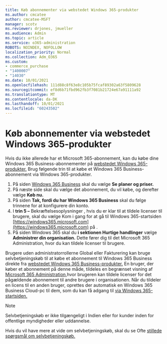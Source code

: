 ```yaml
---
title: Køb abonnementer via webstedet Windows 365-produkter
ms.author: cmcatee
author: cmcatee-MSFT
manager: scotv
ms.reviewer: drjones, jmueller
ms.audience: Admin
ms.topic: article
ms.service: o365-administration
ROBOTS: NOINDEX, NOFOLLOW
localization_priority: Normal
ms.collection: Adm_O365
ms.custom:
- commerce_purchase
- "1400007"
- "14030"
ms.date: 10/01/2021
ms.openlocfilehash: 111d88c8f63e8c105b75fcaf89302a63f5809628
ms.sourcegitcommit: ef8d6b71fbd962fb3f7081b21724e67a91111a92
ms.translationtype: MT
ms.contentlocale: da-DK
ms.lasthandoff: 10/01/2021
ms.locfileid: "60243502"
---
```

# <a name="buy-subscriptions-through-the-windows-365-products-site"></a>Køb abonnementer via webstedet Windows 365-produkter

Hvis du ikke allerede har et Microsoft 365-abonnement, kan du købe dine Windows 365 Business-abonnementer på [webstedet Windows 365-produkter.](https://www.microsoft.com/windows-365/business/compare-plans-pricing?rtc=1) Brug følgende trin til at købe et Windows 365 Business-abonnement via Windows 365-produkter.

1. På siden [Windows 365 Business](https://www.microsoft.com/windows-365/business?rtc=1) skal du vælge **Se planer og priser.**
2. På næste side skal du vælge det abonnement, du vil købe, og derefter vælge **Køb nu.**
3. På siden **Tak, fordi du har Windows 365 Business** skal du følge trinnene for at konfigurere din konto.
4. I **trin 5 –** Bekræftelsesoplysninger , hvis du er  klar til at tildele licenser til brugere, skal du vælge Kom i gang for at gå til Windows 365-startsiden [https://windows365.microsoft.com](https://windows365.microsoft.com) på .
5. På siden Windows 365 skal du **i sektionen Hurtige handlinger** vælge **Administrer din organisation.** Dette fører dig til det Microsoft 365 Administration, hvor du kan tildele licenser til brugere.

Brugere uden administratorrollerne Global eller Fakturering kan bruge selvbetjeningskøb til at købe et abonnement til Windows 365 Business direkte fra [webstedet Windows 365 Business-produkter.](https://www.microsoft.com/windows-365/business?rtc=1) En bruger, der køber et abonnement på denne måde, tildeles en begrænset visning af [Microsoft 365 Administration,](https://go.microsoft.com/fwlink/p/?linkid=2024339)hvor brugeren kan tildele licenser for det pågældende abonnement til andre brugere i organisationen. Når du tildeler en licens til en anden bruger, oprettes der automatisk en Windows 365 Business Cloud-pc til dem, som du kan få adgang til [via Windows 365-startsiden.](https://windows365.microsoft.com/)

> [!NOTE]
> Selvbetjeningskøb er ikke tilgængeligt i Indien eller for kunder inden for offentlige myndigheder eller uddannelse.

Hvis du vil have mere at vide om selvbetjeningskøb, skal du se Ofte [stillede spørgsmål om selvbetjeningskøb.](https://docs.microsoft.com/microsoft-365/commerce/subscriptions/self-service-purchase-faq)
